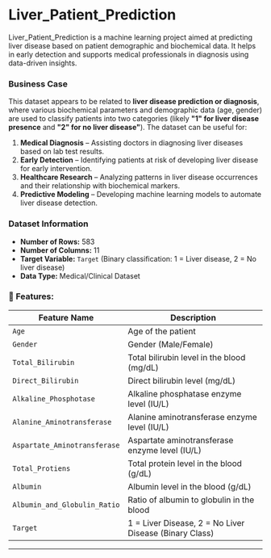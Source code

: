 # Liver_Patient_Prediction
Liver_Patient_Prediction is a machine learning project aimed at predicting liver disease based on patient demographic and biochemical data. It helps in early detection and supports medical professionals in diagnosis using data-driven insights.

### **Business Case**  
This dataset appears to be related to **liver disease prediction or diagnosis**, where various biochemical parameters and demographic data (age, gender) are used to classify patients into two categories (likely **"1" for liver disease presence** and **"2" for no liver disease"**). The dataset can be useful for:  

1. **Medical Diagnosis** – Assisting doctors in diagnosing liver diseases based on lab test results.  
2. **Early Detection** – Identifying patients at risk of developing liver disease for early intervention.  
3. **Healthcare Research** – Analyzing patterns in liver disease occurrences and their relationship with biochemical markers.  
4. **Predictive Modeling** – Developing machine learning models to automate liver disease detection.  

### **Dataset Information**  
- **Number of Rows:** 583  
- **Number of Columns:** 11  
- **Target Variable:** `Target` (Binary classification: 1 = Liver disease, 2 = No liver disease)  
- **Data Type:** Medical/Clinical Dataset  

### 🧬 Features:
| Feature Name                 | Description                                               |
|-----------------------------|-----------------------------------------------------------|
| `Age`                       | Age of the patient                                        |
| `Gender`                    | Gender (Male/Female)                                      |
| `Total_Bilirubin`           | Total bilirubin level in the blood (mg/dL)                |
| `Direct_Bilirubin`          | Direct bilirubin level (mg/dL)                            |
| `Alkaline_Phosphotase`      | Alkaline phosphatase enzyme level (IU/L)                  |
| `Alanine_Aminotransferase`  | Alanine aminotransferase enzyme level (IU/L)              |
| `Aspartate_Aminotransferase`| Aspartate aminotransferase enzyme level (IU/L)            |
| `Total_Protiens`            | Total protein level in the blood (g/dL)                   |
| `Albumin`                   | Albumin level in the blood (g/dL)                         |
| `Albumin_and_Globulin_Ratio`| Ratio of albumin to globulin in the blood                 |
| `Target`                    | 1 = Liver Disease, 2 = No Liver Disease (Binary Class)    |

---
